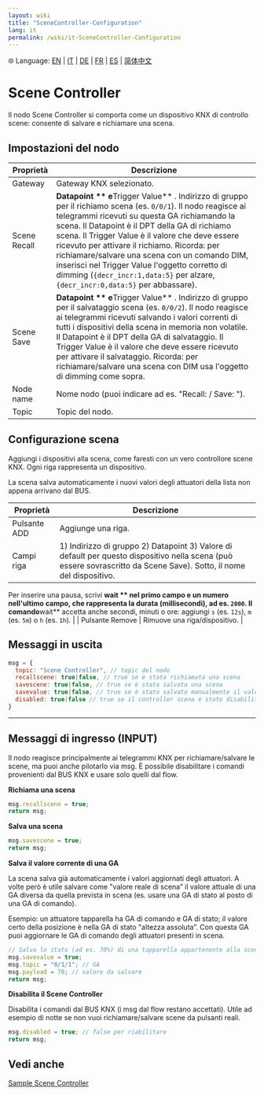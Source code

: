 ```yaml
---
layout: wiki
title: "SceneController-Configuration"
lang: it
permalink: /wiki/it-SceneController-Configuration
---
```

🌐 Language: [EN](https://supergiovane.github.io/node-red-contrib-knx-ultimate/wiki/SceneController-Configuration) | [IT](https://supergiovane.github.io/node-red-contrib-knx-ultimate/wiki/it-SceneController-Configuration) | [DE](https://supergiovane.github.io/node-red-contrib-knx-ultimate/wiki/de-SceneController-Configuration) | [FR](https://supergiovane.github.io/node-red-contrib-knx-ultimate/wiki/fr-SceneController-Configuration) | [ES](https://supergiovane.github.io/node-red-contrib-knx-ultimate/wiki/es-SceneController-Configuration) | [简体中文](https://supergiovane.github.io/node-red-contrib-knx-ultimate/wiki/zh-CN-SceneController-Configuration)

# Scene Controller

Il nodo Scene Controller si comporta come un dispositivo KNX di controllo scene: consente di salvare e richiamare una scena.

## Impostazioni del nodo

| Proprietà | Descrizione |
|--|--|
| Gateway | Gateway KNX selezionato. |
| Scene Recall | **Datapoint ** e**Trigger Value** . Indirizzo di gruppo per il richiamo scena (es. `0/0/1`). Il nodo reagisce ai telegrammi ricevuti su questa GA richiamando la scena. Il Datapoint è il DPT della GA di richiamo scena. Il Trigger Value è il valore che deve essere ricevuto per attivare il richiamo. Ricorda: per richiamare/salvare una scena con un comando DIM, inserisci nel Trigger Value l'oggetto corretto di dimming (`{decr_incr:1,data:5}` per alzare, `{decr_incr:0,data:5}` per abbassare). |
| Scene Save | **Datapoint ** e**Trigger Value** . Indirizzo di gruppo per il salvataggio scena (es. `0/0/2`). Il nodo reagisce ai telegrammi ricevuti salvando i valori correnti di tutti i dispositivi della scena in memoria non volatile. Il Datapoint è il DPT della GA di salvataggio. Il Trigger Value è il valore che deve essere ricevuto per attivare il salvataggio. Ricorda: per richiamare/salvare una scena con DIM usa l'oggetto di dimming come sopra. |
| Node name | Nome nodo (puoi indicare ad es. "Recall: <dispositivo> / Save: <dispositivo>"). |
| Topic | Topic del nodo. |

## Configurazione scena

Aggiungi i dispositivi alla scena, come faresti con un vero controllore scene KNX. Ogni riga rappresenta un dispositivo.

La scena salva automaticamente i nuovi valori degli attuatori della lista non appena arrivano dal BUS.

| Proprietà | Descrizione |
|--|--|
| Pulsante ADD | Aggiunge una riga. |
| Campi riga | 1) Indirizzo di gruppo 2) Datapoint 3) Valore di default per questo dispositivo nella scena (può essere sovrascritto da Scene Save). Sotto, il nome del dispositivo.
 Per inserire una pausa, scrivi **wait ** nel primo campo e un numero nell'ultimo campo, che rappresenta la durata (millisecondi), ad es. `2000`.
 Il comando**wait** accetta anche secondi, minuti o ore: aggiungi `s` (es. `12s`), `m` (es. `5m`) o `h` (es. `1h`). |
| Pulsante Remove | Rimuove una riga/dispositivo. |

## Messaggi in uscita

```javascript
msg = {
  topic: "Scene Controller", // topic del nodo
  recallscene: true|false, // true se è stata richiamata una scena
  savescene: true|false, // true se è stata salvata una scena
  savevalue: true|false, // true se è stato salvato manualmente il valore di una GA di un attuatore della scena
  disabled: true|false // true se il controller scena è stato disabilitato via msg.disabled = true
}
```

---

## Messaggi di ingresso (INPUT)

Il nodo reagisce principalmente ai telegrammi KNX per richiamare/salvare le scene, ma puoi anche pilotarlo via msg. È possibile disabilitare i comandi provenienti dal BUS KNX e usare solo quelli dal flow.

**Richiama una scena**

```javascript
msg.recallscene = true;
return msg;
```

**Salva una scena**

```javascript
msg.savescene = true;
return msg;
```

**Salva il valore corrente di una GA**

La scena salva già automaticamente i valori aggiornati degli attuatori. A volte però è utile salvare come "valore reale di scena” il valore attuale di una GA diversa da quella prevista in scena (es. usare una GA di stato al posto di una GA di comando).

Esempio: un attuatore tapparella ha GA di comando e GA di stato; il valore certo della posizione è nella GA di stato "altezza assoluta”. Con questa GA puoi aggiornare le GA di comando degli attuatori presenti in scena.

```javascript
// Salva lo stato (ad es. 70%) di una tapparella appartenente alla scena
msg.savevalue = true;
msg.topic = "0/1/1"; // GA
msg.payload = 70; // valore da salvare
return msg;
```

**Disabilita il Scene Controller**

Disabilita i comandi dal BUS KNX (i msg dal flow restano accettati). Utile ad esempio di notte se non vuoi richiamare/salvare scene da pulsanti reali.

```javascript
msg.disabled = true; // false per riabilitare
return msg;
```

## Vedi anche

[Sample Scene Controller](https://supergiovane.github.io/node-red-contrib-knx-ultimate/wiki/Sample-Scene-Node)
